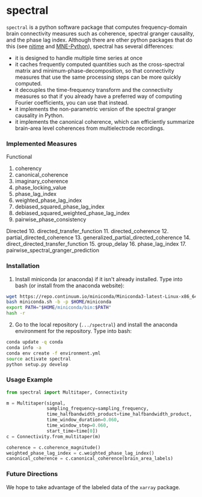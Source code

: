 # spectral
`spectral` is a python software package that computes frequency-domain brain connectivity measures such as coherence, spectral granger causality, and the phase lag index. Although there are other python packages that do this (see [nitime](https://github.com/nipy/nitime) and [MNE-Python](https://github.com/mne-tools/mne-python)), spectral has several differences:

+ it is designed to handle multiple time series at once
+ it caches frequently computed quantities such as the cross-spectral matrix and minimum-phase-decomposition, so that connectivity measures that use the same processing steps can be more quickly computed.
+ it decouples the time-frequency transform and the connectivity measures so that if you already have a preferred way of computing Fourier coefficients, you can use that instead.
+ it implements the non-parametric version of the spectral granger causality in Python.
+ it implements the canonical coherence, which can
efficiently summarize brain-area level coherences from multielectrode recordings.

### Implemented Measures ###
Functional
1. coherency
2. canonical_coherence
3. imaginary_coherence
4. phase_locking_value
5. phase_lag_index
6. weighted_phase_lag_index
7. debiased_squared_phase_lag_index
8. debiased_squared_weighted_phase_lag_index
9. pairwise_phase_consistency

Directed
10. directed_transfer_function
11. directed_coherence
12. partial_directed_coherence
13. generalized_partial_directed_coherence
14. direct_directed_transfer_function
15. group_delay
16. phase_lag_index
17. pairwise_spectral_granger_prediction

### Installation ###

1. Install miniconda (or anaconda) if it isn't already installed. Type into bash (or install from the anaconda website):
```bash
wget https://repo.continuum.io/miniconda/Miniconda3-latest-Linux-x86_64.sh -O miniconda.sh;
bash miniconda.sh -b -p $HOME/miniconda
export PATH="$HOME/miniconda/bin:$PATH"
hash -r
```

2. Go to the local repository (`.../spectral`) and install the anaconda environment for the repository. Type into bash:
```bash
conda update -q conda
conda info -a
conda env create -f environment.yml
source activate spectral
python setup.py develop
```

### Usage Example ###
```python
from spectral import Multitaper, Connectivity

m = Multitaper(signal,
               sampling_frequency=sampling_frequency,
               time_halfbandwidth_product=time_halfbandwidth_product,
               time_window_duration=0.060,
               time_window_step=0.060,
               start_time=time[0])
c = Connectivity.from_multitaper(m)

coherence = c.coherence_magnitude()
weighted_phase_lag_index = c.weighted_phase_lag_index()
canonical_coherence = c.canonical_coherence(brain_area_labels)
```

### Future Directions ###

We hope to take advantage of the labeled data of the `xarray` package.
